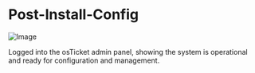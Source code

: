 # Post-Install-Config

![Image](https://github.com/user-attachments/assets/ccc91821-e8cf-4239-9e63-e9d6ddb9b61e)

Logged into the osTicket admin panel, showing the system is operational and ready for 
configuration and management.

